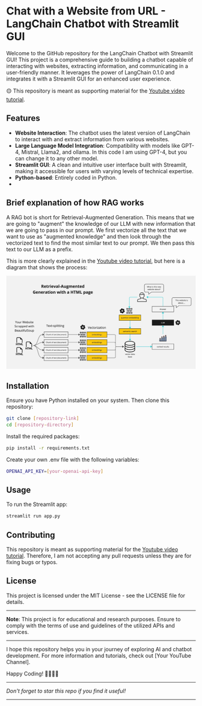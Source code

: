 # Chat with a Website from URL - LangChain Chatbot with Streamlit GUI

Welcome to the GitHub repository for the LangChain Chatbot with Streamlit GUI! This project is a comprehensive guide to building a chatbot capable of interacting with websites, extracting information, and communicating in a user-friendly manner. It leverages the power of LangChain 0.1.0 and integrates it with a Streamlit GUI for an enhanced user experience.

🟡 This repository is meant as supporting material for the [Youtube video tutorial](https://youtu.be/bupx08ZgSFg).

## Features
- **Website Interaction**: The chatbot uses the latest version of LangChain to interact with and extract information from various websites.
- **Large Language Model Integration**: Compatibility with models like GPT-4, Mistral, Llama2, and ollama. In this code I am using GPT-4, but you can change it to any other model.
- **Streamlit GUI**: A clean and intuitive user interface built with Streamlit, making it accessible for users with varying levels of technical expertise.
- **Python-based**: Entirely coded in Python.
- 
## Brief explanation of how RAG works

A RAG bot is short for Retrieval-Augmented Generation. This means that we are going to "augment" the knowledge of our LLM with new information that we are going to pass in our prompt. We first vectorize all the text that we want to use as "augmented knowledge" and then look through the vectorized text to find the most similar text to our prompt. We then pass this text to our LLM as a prefix.

This is more clearly explained in the [Youtube video tutorial](https://youtu.be/bupx08ZgSFg), but here is a diagram that shows the process:

![RAG Diagram](docs/HTML-rag-diagram.jpg)

## Installation
Ensure you have Python installed on your system. Then clone this repository:

```bash
git clone [repository-link]
cd [repository-directory]
```

Install the required packages:

```bash
pip install -r requirements.txt
```

Create your own .env file with the following variables:

```bash
OPENAI_API_KEY=[your-openai-api-key]
```

## Usage
To run the Streamlit app:

```bash
streamlit run app.py
```

## Contributing
This repository is meant as supporting material for the [Youtube video tutorial](https://youtu.be/bupx08ZgSFg). Therefore, I am not accepting any pull requests unless they are for fixing bugs or typos.

## License
This project is licensed under the MIT License - see the LICENSE file for details.

---

**Note**: This project is for educational and research purposes. Ensure to comply with the terms of use and guidelines of the utilized APIs and services.

---

I hope this repository helps you in your journey of exploring AI and chatbot development. For more information and tutorials, check out [Your YouTube Channel].

Happy Coding! 🚀👨‍💻🤖

---

*Don't forget to star this repo if you find it useful!*

---